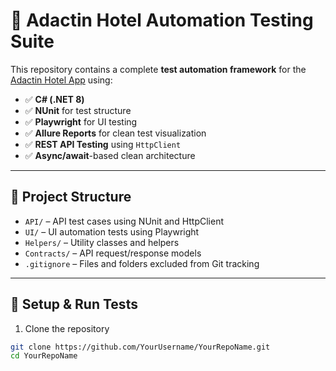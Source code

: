 # 🏨 Adactin Hotel Automation Testing Suite

This repository contains a complete **test automation framework** for the [Adactin Hotel App](https://adactinhotelapp.com/) using:

- ✅ **C# (.NET 8)**
- ✅ **NUnit** for test structure
- ✅ **Playwright** for UI testing
- ✅ **Allure Reports** for clean test visualization
- ✅ **REST API Testing** using `HttpClient`
- ✅ **Async/await**-based clean architecture

---

## 📂 Project Structure

- `API/` – API test cases using NUnit and HttpClient  
- `UI/` – UI automation tests using Playwright  
- `Helpers/` – Utility classes and helpers  
- `Contracts/` – API request/response models  
- `.gitignore` – Files and folders excluded from Git tracking

---

## 🚀 Setup & Run Tests

1. Clone the repository  
```bash
git clone https://github.com/YourUsername/YourRepoName.git
cd YourRepoName
